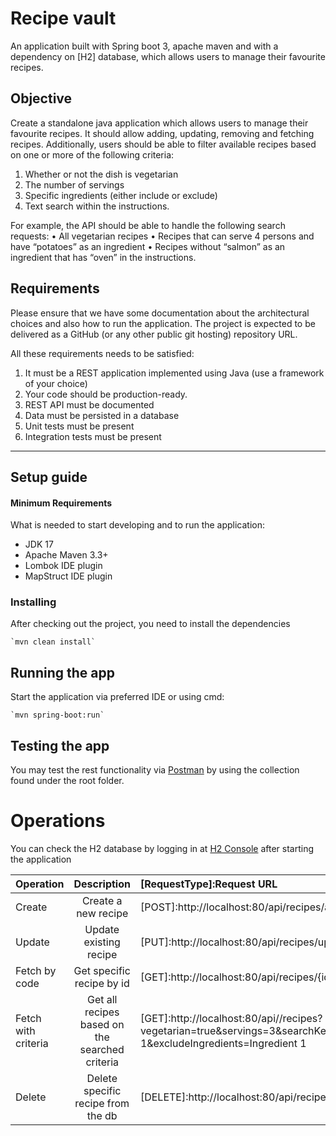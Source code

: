 # Recipe vault
An application built with Spring boot 3, apache maven and with a dependency on [H2] database, which allows users to manage their favourite recipes.

## Objective
Create a standalone java application which allows users to manage their favourite recipes. It should allow adding, updating, removing and fetching recipes. Additionally, users should be able to filter available recipes based on one or more of the following criteria:

1. Whether or not the dish is vegetarian 
2. The number of servings 
3. Specific ingredients (either include or exclude)
4. Text search within the instructions.

For example, the API should be able to handle the following search requests: • All vegetarian recipes • Recipes that can serve 4 persons and have “potatoes” as an ingredient • Recipes without “salmon” as an ingredient that has “oven” in the instructions.

## Requirements
Please ensure that we have some documentation about the architectural choices and also how to run the application. The project is expected to be delivered as a GitHub (or any other public git hosting) repository URL.

All these requirements needs to be satisfied:

1. It must be a REST application implemented using Java (use a framework of your choice)
2. Your code should be production-ready. 
3. REST API must be documented 
4. Data must be persisted in a database 
5. Unit tests must be present 
6. Integration tests must be present


-----------------------------------------
## Setup guide

#### Minimum Requirements

What is needed to start developing and to run the application:

- JDK 17
- Apache Maven 3.3+
- Lombok IDE plugin
- MapStruct IDE plugin

### Installing

After checking out the project, you need to install the dependencies

    `mvn clean install`

## Running the app

Start the application via preferred IDE or using cmd:

    `mvn spring-boot:run`

## Testing the app

You may test the rest functionality via [Postman](https://www.postman.com/) by using the collection found under the root folder.

# Operations

You can check the H2 database by logging in at [H2 Console](http://localhost/api/h2-console/) after starting the application

| Operation           |                  Description                   | [RequestType]:Request URL                                                                                                                   |
|:--------------------|:----------------------------------------------:|:--------------------------------------------------------------------------------------------------------------------------------------------|
| Create              |              Create a new recipe               | [POST]:http://localhost:80/api/recipes/add                                                                                                  |
| Update              |             Update existing recipe             | [PUT]:http://localhost:80/api/recipes/update                                                                                                |
| Fetch by code       |           Get specific recipe by id            | [GET]:http://localhost:80/api/recipes/{id}                                                                                                  |
| Fetch with criteria | Get all recipes based on the searched criteria | [GET]:http://localhost:80/api//recipes?vegetarian=true&servings=3&searchKey&includeIngredients=Ingredient 1&excludeIngredients=Ingredient 1 |
| Delete              |       Delete specific recipe from the db       | [DELETE]:http://localhost:80/api/recipes/{id}                                                                                               |

